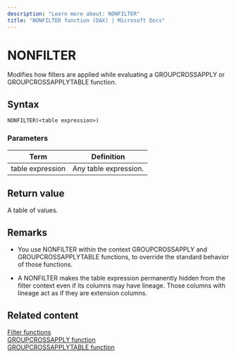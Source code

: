 ```yaml
---
description: "Learn more about: NONFILTER"
title: "NONFILTER function (DAX) | Microsoft Docs"
---
```

# NONFILTER

Modifies how filters are applied while evaluating a GROUPCROSSAPPLY or GROUPCROSSAPPLYTABLE function.
  
## Syntax  
  
```dax
NONFILTER(<table expression>)
```
  
### Parameters  
  
|Term|Definition|  
|--------|--------------|  
|table expression|Any table expression.|
  
## Return value

A table of values.  
  
## Remarks

- You use NONFILTER within the context GROUPCROSSAPPLY and GROUPCROSSAPPLYTABLE functions, to override the standard behavior of those functions.

- A NONFILTER makes the table expression permanently hidden from the filter context even if its columns may have lineage. Those columns with lineage act as if they are extension columns.

## Related content

[Filter functions](filter-functions-dax.md)  
[GROUPCROSSAPPLY function](groupcrossapply-function-dax.md)  
[GROUPCROSSAPPLYTABLE function](groupcrossapplytable-function-dax.md)  
